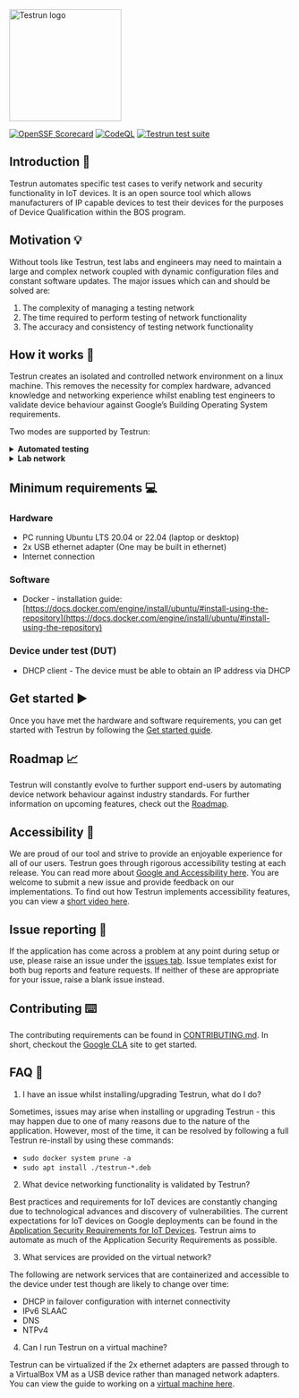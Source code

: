<img width="200" alt="Testrun logo" src="https://user-images.githubusercontent.com/7399056/221927867-4190a4e8-a571-4e40-9c2b-65780ad9264c.png" alt="Testrun">

[![OpenSSF Scorecard](https://api.securityscorecards.dev/projects/github.com/google/testrun/badge)](https://securityscorecards.dev/viewer/?uri=github.com/google/testrun)
[![CodeQL](https://github.com/google/testrun/actions/workflows/github-code-scanning/codeql/badge.svg?branch=main)](https://github.com/google/testrun/actions/workflows/github-code-scanning/codeql)
[![Testrun test suite](https://github.com/google/testrun/actions/workflows/testing.yml/badge.svg?branch=main&event=push)](https://github.com/google/testrun/actions/workflows/testing.yml)

## Introduction :wave:
Testrun automates specific test cases to verify network and security functionality in IoT devices. It is an open source tool which allows manufacturers of IP capable devices to test their devices for the purposes of Device Qualification within the BOS program.

## Motivation :bulb:
Without tools like Testrun, test labs and engineers may need to  maintain a large and complex network coupled with dynamic configuration files and constant software updates. The major issues which can and should be solved are:
 1) The complexity of managing a testing network
 2) The time required to perform testing of network functionality
 3) The accuracy and consistency of testing network functionality

## How it works :triangular_ruler:
Testrun creates an isolated and controlled network environment on a linux machine. This removes the necessity for complex hardware, advanced knowledge and networking experience whilst enabling test engineers to validate device behaviour against Google’s Building Operating System requirements.

Two modes are supported by Testrun:

<details>
  <summary>
    <strong>Automated testing</strong>
  </summary>

Once the device has become operational (steady state), automated testing of the DUT (device under test) will begin. Containerized test modules will then execute against the device, one module at a time. Once all test modules have been executed, a report will be produced - presenting the results.
</details>

<details>

  <summary>
    <strong>Lab network</strong>
  </summary>

When manual testing or configuration changes are required, Testrun will provide the network and some tools to assist an engineer performing the additional testing. This reduces the need to maintain a separate but identical lab network. Testrun will take care of packet captures and logs for each network service for further debugging.

</details>

## Minimum requirements :computer:
### Hardware
 - PC running Ubuntu LTS 20.04 or 22.04 (laptop or desktop)
 - 2x USB ethernet adapter (One may be built in ethernet)
 - Internet connection
### Software
- Docker - installation guide: [https://docs.docker.com/engine/install/ubuntu/#install-using-the-repository](https://docs.docker.com/engine/install/ubuntu/#install-using-the-repository)
### Device under test (DUT)
 - DHCP client - The device must be able to obtain an IP address via DHCP

## Get started ▶️
Once you have met the hardware and software requirements, you can get started with Testrun by following the [Get started guide](docs/get_started.md).

## Roadmap :chart_with_upwards_trend:
Testrun will constantly evolve to further support end-users by automating device network behaviour against industry standards. For further information on upcoming features, check out the [Roadmap](docs/roadmap.pdf).

## Accessibility :busts_in_silhouette:
We are proud of our tool and strive to provide an enjoyable experience for all of our users. Testrun goes through rigorous accessibility testing at each release. You can read more about [Google and Accessibility here](https://www.google.co.uk/accessibility). You are welcome to submit a new issue and provide feedback on our implementations. To find out how Testrun implements accessibility features, you can view a [short video here](docs/ui/accessibility.mp4).

## Issue reporting :triangular_flag_on_post:
If the application has come across a problem at any point during setup or use, please raise an issue under the [issues tab](https://github.com/google/testrun/issues). Issue templates exist for both bug reports and feature requests. If neither of these are appropriate for your issue, raise a blank issue instead.

## Contributing :keyboard:
The contributing requirements can be found in [CONTRIBUTING.md](CONTRIBUTING.md). In short, checkout the [Google CLA](https://cla.developers.google.com/) site to get started.

## FAQ :raising_hand:
1) I have an issue whilst installing/upgrading Testrun, what do I do?

  Sometimes, issues may arise when installing or upgrading Testrun - this may happen due to one of many reasons due to the nature of the application. However, most of the time, it can be resolved by following a full Testrun re-install by using these commands:
   - ```sudo docker system prune -a```
   - ```sudo apt install ./testrun-*.deb```

2) What device networking functionality is validated by Testrun?

  Best practices and requirements for IoT devices are constantly changing due to technological advances and discovery of vulnerabilities. 
  The current expectations for IoT devices on Google deployments can be found in the [Application Security Requirements for IoT Devices](https://partner-security.withgoogle.com/docs/iot_requirements).
  Testrun aims to automate as much of the Application Security Requirements as possible.

3) What services are provided on the virtual network?

  The following are network services that are containerized and accessible to the device under test though are likely to change over time:
 - DHCP in failover configuration with internet connectivity
 - IPv6 SLAAC
 - DNS
 - NTPv4

4) Can I run Testrun on a virtual machine?

  Testrun can be virtualized if the 2x ethernet adapters are passed through to a VirtualBox VM as a USB device rather than managed network adapters. You can view the guide to working on a [virtual machine here](docs/virtual_machine.md).
